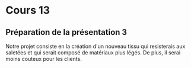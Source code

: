 # Cours 13
## Préparation de la présentation 3 

Notre projet consiste en la création d'un nouveau tissu qui resisterais aux saletées et qui serait composé de matériaux plus légés. De plus, il serai moins couteux pour les clients. 

